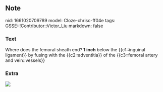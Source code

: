 ## Note
nid: 1661020709789
model: Cloze-chrisc-ff04e
tags: GSSE::!Contributor::Victor_Liu
markdown: false

### Text
Where does the femoral sheath end? <b>1 inch</b> below the
{{c1::inguinal ligament}} by fusing with the {{c2::adventitia}} of
the {{c3::femoral artery and vein::vessels}}

### Extra
<img src="paste-15a86c4d9bafb40056b1b6c808796d1710160077.jpg">
